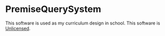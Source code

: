 PremiseQuerySystem
==================

This software is used as my curriculum design in school.
This software is [Unlicensed](http://unlicense.org).
